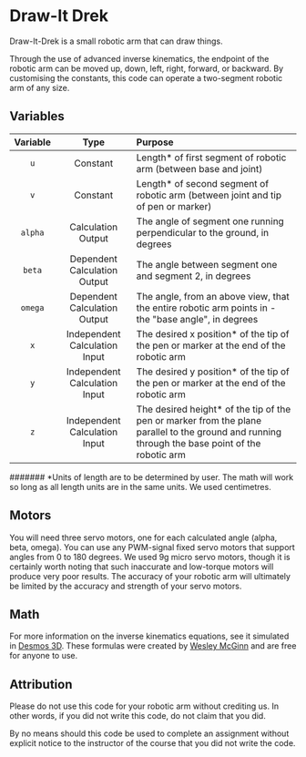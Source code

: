 # Draw-It Drek

Draw-It-Drek is a small robotic arm that can draw things.

Through the use of advanced inverse kinematics, the endpoint of the robotic arm can be moved up, down, left, right, forward, or backward.  By customising the constants, this code can operate a two-segment robotic arm of any size.


## Variables

| Variable | Type | Purpose |
| :-: | :-: | :-- |
| `u` | Constant | Length* of first segment of robotic arm (between base and joint) |
| `v` | Constant | Length* of second segment of robotic arm (between joint and tip of pen or marker) |
| `alpha` | Calculation Output | The angle of segment one running perpendicular to the ground, in degrees |
| `beta` | Dependent Calculation Output | The angle between segment one and segment 2, in degrees |
| `omega` | Dependent Calculation Output | The angle, from an above view, that the entire robotic arm points in - the "base angle", in degrees |
| `x` | Independent Calculation Input | The desired x position* of the tip of the pen or marker at the end of the robotic arm  |
| `y` | Independent Calculation Input | The desired y position* of the tip of the pen or marker at the end of the robotic arm |
| `z` | Independent Calculation Input | The desired height* of the tip of the pen or marker from the plane parallel to the ground and running through the base point of the robotic arm |

####### *Units of length are to be determined by user.  The math will work so long as all length units are in the same units.  We used centimetres.


## Motors
You will need three servo motors, one for each calculated angle (alpha, beta, omega).  You can use any PWM-signal fixed servo motors that support angles from 0 to 180 degrees.  We used 9g micro servo motors, though it is certainly worth noting that such inaccurate and low-torque motors will produce very poor results.  The accuracy of your robotic arm will ultimately be limited by the accuracy and strength of your servo motors.


## Math
For more information on the inverse kinematics equations, see it simulated in [Desmos 3D](https://www.desmos.com/3d/vgpartrk5s).  These formulas were created by [Wesley McGinn](@WesleyMcGinn) and are free for anyone to use.


## Attribution
Please do not use this code for your robotic arm without crediting us.  In other words, if you did not write this code, do not claim that you did.

By no means should this code be used to complete an assignment without explicit notice to the instructor of the course that you did not write the code.